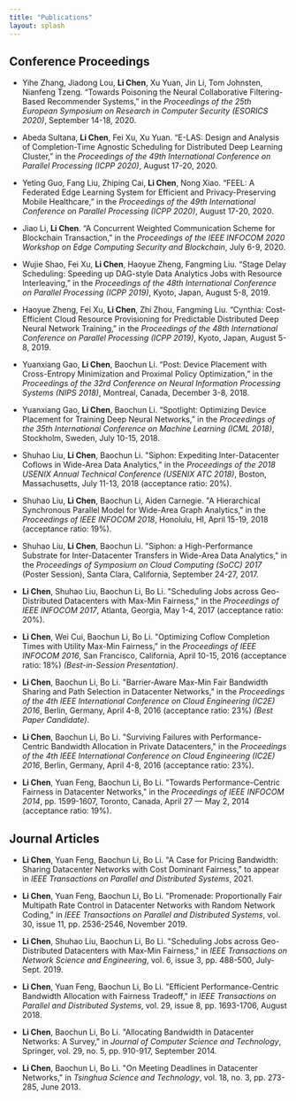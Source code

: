 ```yaml
---
title: "Publications"
layout: splash
---
```




## Conference Proceedings

+ Yihe Zhang, Jiadong Lou, **Li Chen**, Xu Yuan, Jin Li, Tom Johnsten, Nianfeng Tzeng. “Towards Poisoning the Neural Collaborative Filtering-Based Recommender Systems,” in the *Proceedings of the 25th European Symposium on Research in Computer Security (ESORICS 2020)*, September 14-18, 2020.

+ Abeda Sultana, **Li Chen**, Fei Xu, Xu Yuan. “E-LAS: Design and Analysis of Completion-Time Agnostic Scheduling for Distributed Deep Learning Cluster,” in the *Proceedings of the 49th International Conference on Parallel Processing (ICPP 2020)*, August 17-20, 2020.

+ Yeting Guo, Fang Liu, Zhiping Cai, **Li Chen**, Nong Xiao. “FEEL: A Federated Edge Learning System for Efficient and Privacy-Preserving Mobile Healthcare,” in the *Proceedings of the 49th International Conference on Parallel Processing (ICPP 2020)*, August 17-20, 2020.

+ Jiao Li, **Li Chen**. “A Concurrent Weighted Communication Scheme for Blockchain Transaction,” in the *Proceedings of the IEEE INFOCOM 2020 Workshop on Edge Computing Security and Blockchain*, July 6-9, 2020.

+ Wujie Shao, Fei Xu, **Li Chen**, Haoyue Zheng, Fangming Liu. “Stage Delay Scheduling: Speeding up DAG-style Data Analytics Jobs with Resource Interleaving,” in the *Proceedings of the 48th International Conference on Parallel Processing (ICPP 2019)*, Kyoto, Japan, August 5-8, 2019.

+ Haoyue Zheng, Fei Xu, **Li Chen**, Zhi Zhou, Fangming Liu. “Cynthia: Cost-Efficient Cloud Resource Provisioning for Predictable Distributed Deep Neural Network Training,” in the *Proceedings of the 48th International Conference on Parallel Processing (ICPP 2019)*, Kyoto, Japan, August 5-8, 2019.


+ Yuanxiang Gao, **Li Chen**, Baochun Li. “Post: Device Placement with Cross-Entropy Minimization and Proximal Policy Optimization,” in the *Proceedings of the 32rd Conference on Neural Information Processing Systems (NIPS 2018)*, Montreal, Canada, December 3-8, 2018.

+ Yuanxiang Gao, **Li Chen**, Baochun Li. “Spotlight: Optimizing Device Placement for Training Deep Neural Networks,” in the *Proceedings of the 35th International Conference on Machine Learning (ICML 2018)*, Stockholm, Sweden, July 10-15, 2018.

+ Shuhao Liu, **Li Chen**, Baochun Li. "Siphon: Expediting Inter-Datacenter Coflows in Wide-Area Data Analytics," in the *Proceedings of the 2018 USENIX Annual Technical Conference (USENIX ATC 2018)*, Boston, Massachusetts, July 11-13, 2018 (acceptance ratio: 20%).

+ Shuhao Liu, **Li Chen**, Baochun Li, Aiden Carnegie. "A Hierarchical Synchronous Parallel Model for Wide-Area Graph Analytics," in the *Proceedings of IEEE INFOCOM 2018*, Honolulu, HI, April 15-19, 2018 (acceptance ratio: 19%). 

+ Shuhao Liu, **Li Chen**, Baochun Li. "Siphon: a High-Performance Substrate for Inter-Datacenter Transfers in Wide-Area Data Analytics," in the *Proceedings of Symposium on Cloud Computing (SoCC) 2017* (Poster Session), Santa Clara, California, September 24-27, 2017.

+ **Li Chen**, Shuhao Liu, Baochun Li, Bo Li. "Scheduling Jobs across Geo-Distributed Datacenters with Max-Min Fairness," in the *Proceedings of IEEE INFOCOM 2017*, Atlanta, Georgia, May 1-4, 2017 (acceptance ratio: 20%).

+ **Li Chen**, Wei Cui, Baochun Li, Bo Li. "Optimizing Coflow Completion Times with Utility Max-Min Fairness,” in the *Proceedings of IEEE INFOCOM 2016*, San Francisco, California, April 10-15, 2016 (acceptance ratio: 18%) *(Best-in-Session Presentation)*.

+ **Li Chen**, Baochun Li, Bo Li. "Barrier-Aware Max-Min Fair Bandwidth Sharing and Path Selection in Datacenter Networks," in the *Proceedings of the 4th IEEE International Conference on Cloud Engineering (IC2E) 2016*, Berlin, Germany, April 4-8, 2016 (acceptance ratio: 23%) *(Best Paper Candidate)*.

+ **Li Chen**, Baochun Li, Bo Li. "Surviving Failures with Performance-Centric Bandwidth Allocation in Private Datacenters," in the *Proceedings of the 4th IEEE International Conference on Cloud Engineering (IC2E) 2016*, Berlin, Germany, April 4-8, 2016 (acceptance ratio: 23%).

+ **Li Chen**, Yuan Feng, Baochun Li, Bo Li. "Towards Performance-Centric Fairness in Datacenter Networks," in the *Proceedings of IEEE INFOCOM 2014*, pp. 1599-1607, Toronto, Canada, April 27 — May 2, 2014 (acceptance ratio: 19%).


## Journal Articles
+ **Li Chen**, Yuan Feng, Baochun Li, Bo Li. "A Case for Pricing Bandwidth: Sharing Datacenter Networks with Cost Dominant Fairness," to appear in *IEEE Transactions on Parallel and Distributed Systems*, 2021.

+ **Li Chen**, Yuan Feng, Baochun Li, Bo Li. "Promenade: Proportionally Fair Multipath Rate Control in Datacenter Networks with Random Network Coding," in *IEEE Transactions on Parallel and Distributed Systems*, vol. 30, issue 11, pp. 2536-2546, November 2019.

+ **Li Chen**, Shuhao Liu, Baochun Li, Bo Li. "Scheduling Jobs across Geo-Distributed Datacenters with Max-Min Fairness," in *IEEE Transactions on Network Science and Engineering*, vol. 6, issue 3, pp. 488-500, July-Sept. 2019.

+ **Li Chen**, Yuan Feng, Baochun Li, Bo Li. "Efficient Performance-Centric Bandwidth Allocation with Fairness Tradeoff," in *IEEE Transactions on Parallel and Distributed Systems*, vol. 29, issue 8, pp. 1693-1706, August 2018.

+ **Li Chen**, Baochun Li, Bo Li. "Allocating Bandwidth in Datacenter Networks: A Survey," in *Journal of Computer Science and Technology*, Springer, vol. 29, no. 5, pp. 910-917, September 2014.

+ **Li Chen**, Baochun Li, Bo Li. "On Meeting Deadlines in Datacenter Networks," in *Tsinghua Science and Technology*, vol. 18, no. 3, pp. 273-285, June 2013.


